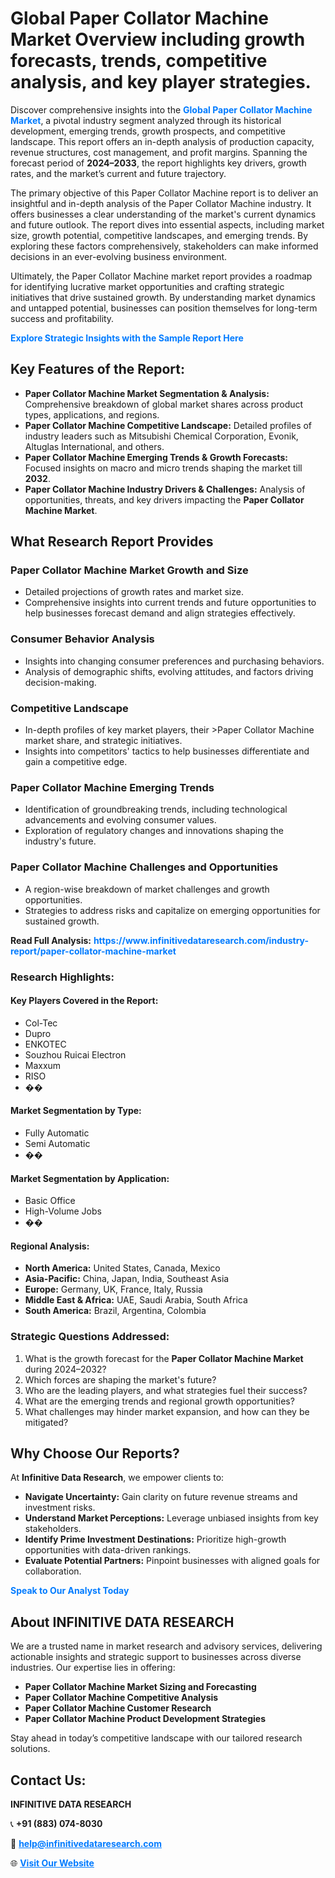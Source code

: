 <h1>Global Paper Collator Machine Market Overview including growth forecasts, trends, competitive analysis, and key player strategies.</h1>
<p>
Discover comprehensive insights into the 
<a href="https://www.infinitivedataresearch.com/industry-report/paper-collator-machine-market" rel="dofollow" style="color: #007BFF; text-decoration: none;"><strong>Global Paper Collator Machine Market</strong></a>, a pivotal industry segment analyzed through its historical development, emerging trends, growth prospects, and competitive landscape. This report offers an in-depth analysis of production capacity, revenue structures, cost management, and profit margins. Spanning the forecast period of <strong>2024–2033</strong>, the report highlights key drivers, growth rates, and the market’s current and future trajectory.
</p>
<p>
The primary objective of this Paper Collator Machine report is to deliver an insightful and in-depth analysis of the Paper Collator Machine industry. It offers businesses a clear understanding of the market's current dynamics and future outlook. The report dives into essential aspects, including market size, growth potential, competitive landscapes, and emerging trends. By exploring these factors comprehensively, stakeholders can make informed decisions in an ever-evolving business environment.
</p>
<p>
Ultimately, the Paper Collator Machine market report provides a roadmap for identifying lucrative market opportunities and crafting strategic initiatives that drive sustained growth. By understanding market dynamics and untapped potential, businesses can position themselves for long-term success and profitability.
</p>
<p>
<a href="https://www.infinitivedataresearch.com/request-sample/reportId=109585" style="color: #007BFF; text-decoration: none;"><strong>Explore Strategic Insights with the Sample Report Here</strong></a>
</p>

<h2>Key Features of the Report:</h2>
<ul>
<li><strong>Paper Collator Machine Market Segmentation & Analysis:</strong> Comprehensive breakdown of global market shares across product types, applications, and regions.</li>
<li><strong>Paper Collator Machine Competitive Landscape:</strong> Detailed profiles of industry leaders such as Mitsubishi Chemical Corporation, Evonik, Altuglas International, and others.</li>
<li><strong>Paper Collator Machine Emerging Trends & Growth Forecasts:</strong> Focused insights on macro and micro trends shaping the market till <strong>2032</strong>.</li>
<li><strong>Paper Collator Machine Industry Drivers & Challenges:</strong> Analysis of opportunities, threats, and key drivers impacting the <strong>Paper Collator Machine Market</strong>.</li>
</ul>

<h2>What Research Report Provides</h2>
<h3>Paper Collator Machine Market Growth and Size</h3>
<ul>
<li>Detailed projections of growth rates and market size.</li>
<li>Comprehensive insights into current trends and future opportunities to help businesses forecast demand and align strategies effectively.</li>
</ul>

<h3>Consumer Behavior Analysis</h3>
<ul>
<li>Insights into changing consumer preferences and purchasing behaviors.</li>
<li>Analysis of demographic shifts, evolving attitudes, and factors driving decision-making.</li>
</ul>

<h3>Competitive Landscape</h3>
<ul>
<li>In-depth profiles of key market players, their >Paper Collator Machine market share, and strategic initiatives.</li>
<li>Insights into competitors' tactics to help businesses differentiate and gain a competitive edge.</li>
</ul>

<h3>Paper Collator Machine Emerging Trends</h3>
<ul>
<li>Identification of groundbreaking trends, including technological advancements and evolving consumer values.</li>
<li>Exploration of regulatory changes and innovations shaping the industry's future.</li>
</ul>

<h3>Paper Collator Machine Challenges and Opportunities</h3>
<ul>
<li>A region-wise breakdown of market challenges and growth opportunities.</li>
<li>Strategies to address risks and capitalize on emerging opportunities for sustained growth.</li>
</ul>
<p><strong>Read Full Analysis:</strong> <a href="https://www.infinitivedataresearch.com/industry-report/paper-collator-machine-market" rel="dofollow" style="color: #007BFF; text-decoration: none;"><strong>https://www.infinitivedataresearch.com/industry-report/paper-collator-machine-market</strong></a></p>
<h3>Research Highlights:</h3>
<h4>Key Players Covered in the Report:</h4>
<ul><li>Col-Tec</li><li>Dupro</li><li>ENKOTEC</li><li>Souzhou Ruicai Electron</li><li>Maxxum</li><li>RISO</li><li>��</li></ul>
<h4>Market Segmentation by Type:</h4>
<ul><li>Fully Automatic</li><li>Semi Automatic</li><li>��</li></ul>
<h4>Market Segmentation by Application:</h4>
<ul><li>Basic Office</li><li>High-Volume Jobs</li><li>��</li></ul>

<h4>Regional Analysis:</h4>
<ul>
<li><strong>North America:</strong> United States, Canada, Mexico</li>
<li><strong>Asia-Pacific:</strong> China, Japan, India, Southeast Asia</li>
<li><strong>Europe:</strong> Germany, UK, France, Italy, Russia</li>
<li><strong>Middle East & Africa:</strong> UAE, Saudi Arabia, South Africa</li>
<li><strong>South America:</strong> Brazil, Argentina, Colombia</li>
</ul>

<h3>Strategic Questions Addressed:</h3>
<ol>
<li>What is the growth forecast for the <strong>Paper Collator Machine Market</strong> during 2024–2032?</li>
<li>Which forces are shaping the market's future?</li>
<li>Who are the leading players, and what strategies fuel their success?</li>
<li>What are the emerging trends and regional growth opportunities?</li>
<li>What challenges may hinder market expansion, and how can they be mitigated?</li>
</ol>

<h2>Why Choose Our Reports?</h2>
<p>At <strong>Infinitive Data Research</strong>, we empower clients to:</p>
<ul>
<li><strong>Navigate Uncertainty:</strong> Gain clarity on future revenue streams and investment risks.</li>
<li><strong>Understand Market Perceptions:</strong> Leverage unbiased insights from key stakeholders.</li>
<li><strong>Identify Prime Investment Destinations:</strong> Prioritize high-growth opportunities with data-driven rankings.</li>
<li><strong>Evaluate Potential Partners:</strong> Pinpoint businesses with aligned goals for collaboration.</li>
</ul>
<p><a href="https://www.infinitivedataresearch.com/industry-report/paper-collator-machine-market" rel="dofollow" style="color: #007BFF; text-decoration: none;"><strong>Speak to Our Analyst Today</strong></a></p>

<h2>About INFINITIVE DATA RESEARCH</h2>
<p>We are a trusted name in market research and advisory services, delivering actionable insights and strategic support to businesses across diverse industries. Our expertise lies in offering:</p>
<ul>
<li><strong>Paper Collator Machine Market Sizing and Forecasting</strong></li>
<li><strong>Paper Collator Machine Competitive Analysis</strong></li>
<li><strong>Paper Collator Machine Customer Research</strong></li>
<li><strong>Paper Collator Machine Product Development Strategies</strong></li>
</ul>
<p>Stay ahead in today’s competitive landscape with our tailored research solutions.</p>

<h2>Contact Us:</h2>
<p><strong>INFINITIVE DATA RESEARCH</strong></p>
<p>📞 <strong>+91 (883) 074-8030</strong></p>
<p>📧 <strong><a href="mailto:help@infinitivedataresearch.com" style="color: #007BFF;">help@infinitivedataresearch.com</a></strong></p>
<p>🌐 <strong><a href="https://www.infinitivedataresearch.com" rel="dofollow" style="color: #007BFF;">Visit Our Website</a></strong></p>